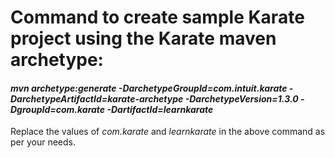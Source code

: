 # Command to create sample Karate project using the Karate maven archetype:

#### *mvn archetype:generate -DarchetypeGroupId=com.intuit.karate -DarchetypeArtifactId=karate-archetype -DarchetypeVersion=1.3.0 -DgroupId=com.karate -DartifactId=learnkarate*

Replace the values of *com.karate* and *learnkarate* in the above command as per your needs.
